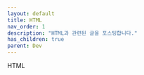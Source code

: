 ```yaml
---
layout: default
title: HTML
nav_order: 1
description: "HTML과 관련된 글을 포스팅합니다."
has_children: true
parent: Dev
---
```

HTML